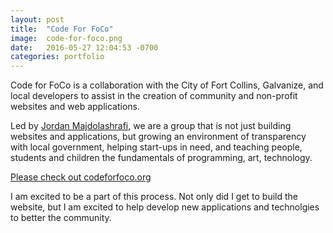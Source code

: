 ```yaml
---
layout: post
title:  "Code For FoCo"
image:	code-for-foco.png
date:   2016-05-27 12:04:53 -0700
categories: portfolio
---
```


<p>Code for FoCo is a collaboration with the City of Fort Collins, Galvanize, and local developers to assist in the creation of community and non-profit websites and web applications.</p> <!--more-->

<p>Led by <a href="http://jordanmajd.com/">Jordan Majdolashrafi</a>, we are a group that is not just building websites and applications, but growing an environment of transparency with local government, helping start-ups in need, and teaching people, students and children the fundamentals of programming, art, technology.
</p>

<p>
	<a href="codeforfoco.org">Please check out codeforfoco.org</a>
</p>

<p>
	I am excited to be a part of this process. Not only did I get to build the website, but I am excited to help develop new applications and technolgies to better the community.
</p>